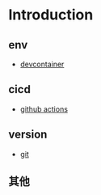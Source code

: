 # Introduction

## env

- [devcontainer](./devcontainer/index.md)

## cicd

- [github actions](./action/index.md)

## version

- [git](./git/index.md)

## 其他